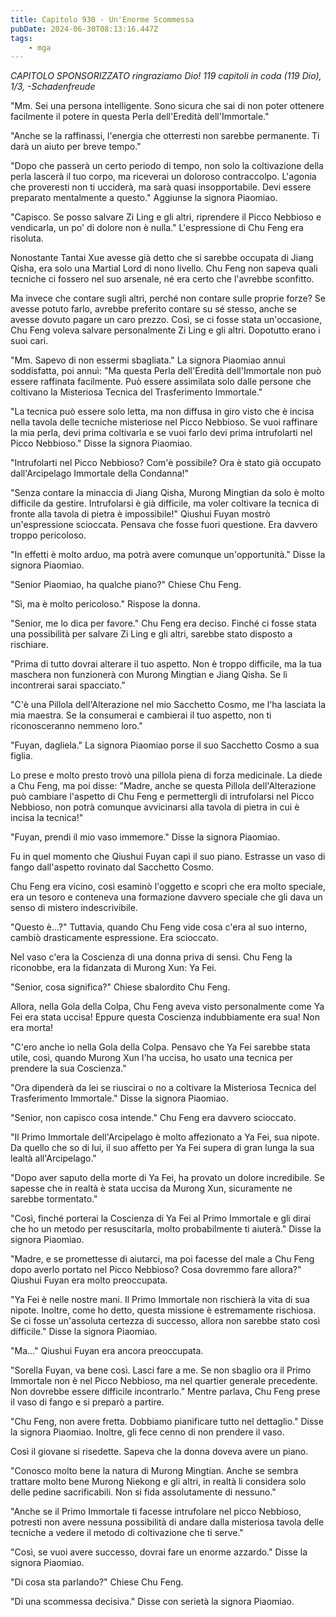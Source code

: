 ```yaml
---
title: Capitolo 930 - Un'Enorme Scommessa
pubDate: 2024-06-30T08:13:16.447Z
tags:
    - mga
---
```



<em>CAPITOLO SPONSORIZZATO ringraziamo Dio!
119 capitoli in coda (119 Dio), 1/3,
-Schadenfreude</em>


"Mm. Sei una persona intelligente. Sono sicura che sai di non poter ottenere facilmente il potere in questa Perla dell'Eredità dell'Immortale."


"Anche se la raffinassi, l'energia che otterresti non sarebbe permanente. Ti darà un aiuto per breve tempo."


"Dopo che passerà un certo periodo di tempo, non solo la coltivazione della perla lascerà il tuo corpo, ma riceverai un doloroso contraccolpo. L'agonia che proveresti non ti ucciderà, ma sarà quasi insopportabile. Devi essere preparato mentalmente a questo." Aggiunse la signora Piaomiao.


"Capisco. Se posso salvare Zi Ling e gli altri, riprendere il Picco Nebbioso e vendicarla, un po' di dolore non è nulla." L'espressione di Chu Feng era risoluta.


Nonostante Tantai Xue avesse già detto che si sarebbe occupata di Jiang Qisha, era solo una Martial Lord di nono livello. Chu Feng non sapeva quali tecniche ci fossero nel suo arsenale, né era certo che l'avrebbe sconfitto.


Ma invece che contare sugli altri, perché non contare sulle proprie forze? Se avesse potuto farlo, avrebbe preferito contare su sé stesso, anche se avesse dovuto pagare un caro prezzo. Così, se ci fosse stata un'occasione, Chu Feng voleva salvare personalmente Zi Ling e gli altri. Dopotutto erano i suoi cari.


"Mm. Sapevo di non essermi sbagliata." La signora Piaomiao annuì soddisfatta, poi annuì: "Ma questa Perla dell'Eredità dell'Immortale non può essere raffinata facilmente. Può essere assimilata solo dalle persone che coltivano la Misteriosa Tecnica del Trasferimento Immortale."


"La tecnica può essere solo letta, ma non diffusa in giro visto che è incisa nella tavola delle tecniche misteriose nel Picco Nebbioso. Se vuoi raffinare la mia perla, devi prima coltivarla e se vuoi farlo devi prima intrufolarti nel Picco Nebbioso." Disse la signora Piaomiao.


"Intrufolarti nel Picco Nebbioso? Com'è possibile? Ora è stato già occupato dall'Arcipelago Immortale della Condanna!"


"Senza contare la minaccia di Jiang Qisha, Murong Mingtian da solo è molto difficile da gestire. Intrufolarsi è già difficile, ma voler coltivare la tecnica di fronte alla tavola di pietra è impossibile!" Qiushui Fuyan mostrò un'espressione scioccata. Pensava che fosse fuori questione. Era davvero troppo pericoloso.


"In effetti è molto arduo, ma potrà avere comunque un'opportunità." Disse la signora Piaomiao.


"Senior Piaomiao, ha qualche piano?" Chiese Chu Feng.


"Sì, ma è molto pericoloso." Rispose la donna.


"Senior, me lo dica per favore." Chu Feng era deciso. Finché ci fosse stata una possibilità per salvare Zi Ling e gli altri, sarebbe stato disposto a rischiare.


"Prima di tutto dovrai alterare il tuo aspetto. Non è troppo difficile, ma la tua maschera non funzionerà con Murong Mingtian e Jiang Qisha. Se li incontrerai sarai spacciato."


"C'è una Pillola dell'Alterazione nel mio Sacchetto Cosmo, me l'ha lasciata la mia maestra. Se la consumerai e cambierai il tuo aspetto, non ti riconosceranno nemmeno loro."


"Fuyan, dagliela." La signora Piaomiao porse il suo Sacchetto Cosmo a sua figlia.


Lo prese e molto presto trovò una pillola piena di forza medicinale. La diede a Chu Feng, ma poi disse: "Madre, anche se questa Pillola dell'Alterazione può cambiare l'aspetto di Chu Feng e permettergli di intrufolarsi nel Picco Nebbioso, non potrà comunque avvicinarsi alla tavola di pietra in cui è incisa la tecnica!"


"Fuyan, prendi il mio vaso immemore." Disse la signora Piaomiao.


Fu in quel momento che Qiushui Fuyan capì il suo piano. Estrasse un vaso di fango dall'aspetto rovinato dal Sacchetto Cosmo.


Chu Feng era vicino, così esaminò l'oggetto e scoprì che era molto speciale, era un tesoro e conteneva una formazione davvero speciale che gli dava un senso di mistero indescrivibile.


"Questo è...?" Tuttavia, quando Chu Feng vide cosa c'era al suo interno, cambiò drasticamente espressione. Era scioccato.


Nel vaso c'era la Coscienza di una donna priva di sensi. Chu Feng la riconobbe, era la fidanzata di Murong Xun: Ya Fei.


"Senior, cosa significa?" Chiese sbalordito Chu Feng.


Allora, nella Gola della Colpa, Chu Feng aveva visto personalmente come Ya Fei era stata uccisa! Eppure questa Coscienza indubbiamente era sua! Non era morta!


"C'ero anche io nella Gola della Colpa. Pensavo che Ya Fei sarebbe stata utile, così, quando Murong Xun l'ha uccisa, ho usato una tecnica per prendere la sua Coscienza."


"Ora dipenderà da lei se riuscirai o no a coltivare la Misteriosa Tecnica del Trasferimento Immortale." Disse la signora Piaomiao.


"Senior, non capisco cosa intende." Chu Feng era davvero scioccato.


"Il Primo Immortale dell'Arcipelago è molto affezionato a Ya Fei, sua nipote. Da quello che so di lui, il suo affetto per Ya Fei supera di gran lunga la sua lealtà all'Arcipelago."


"Dopo aver saputo della morte di Ya Fei, ha provato un dolore incredibile. Se sapesse che in realtà è stata uccisa da Murong Xun, sicuramente ne sarebbe tormentato."


"Così, finché porterai la Coscienza di Ya Fei al Primo Immortale e gli dirai che ho un metodo per resuscitarla, molto probabilmente ti aiuterà." Disse la signora Piaomiao.


"Madre, e se promettesse di aiutarci, ma poi facesse del male a Chu Feng dopo averlo portato nel Picco Nebbioso? Cosa dovremmo fare allora?" Qiushui Fuyan era molto preoccupata.


"Ya Fei è nelle nostre mani. Il Primo Immortale non rischierà la vita di sua nipote. Inoltre, come ho detto, questa missione è estremamente rischiosa. Se ci fosse un'assoluta certezza di successo, allora non sarebbe stato così difficile." Disse la signora Piaomiao.


"Ma..." Qiushui Fuyan era ancora preoccupata.


"Sorella Fuyan, va bene così. Lasci fare a me. Se non sbaglio ora il Primo Immortale non è nel Picco Nebbioso, ma nel quartier generale precedente. Non dovrebbe essere difficile incontrarlo." Mentre parlava, Chu Feng prese il vaso di fango e si preparò a partire.


"Chu Feng, non avere fretta. Dobbiamo pianificare tutto nel dettaglio." Disse la signora Piaomiao. Inoltre, gli fece cenno di non prendere il vaso.


Così il giovane si risedette. Sapeva che la donna doveva avere un piano.


"Conosco molto bene la natura di Murong Mingtian. Anche se sembra trattare molto bene Murong Niekong e gli altri, in realtà li considera solo delle pedine sacrificabili. Non si fida assolutamente di nessuno."


"Anche se il Primo Immortale ti facesse intrufolare nel picco Nebbioso, potresti non avere nessuna possibilità di andare dalla misteriosa tavola delle tecniche a vedere il metodo di coltivazione che ti serve."


"Così, se vuoi avere successo, dovrai fare un enorme azzardo." Disse la signora Piaomiao.


"Di cosa sta parlando?" Chiese Chu Feng.


"Di una scommessa decisiva." Disse con serietà la signora Piaomiao.
                                


                                



